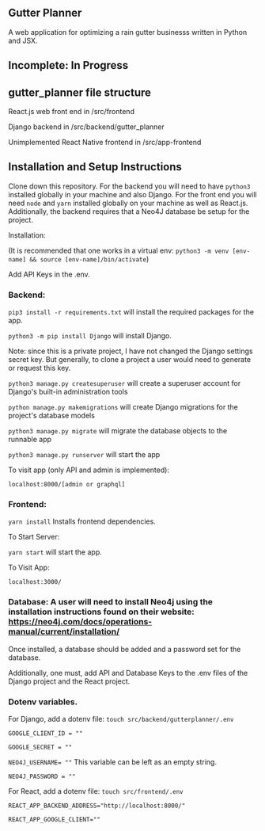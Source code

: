 

## Gutter Planner
A web application for optimizing a rain gutter businesss written in Python and JSX. 

## Incomplete: In Progress

## gutter_planner file structure

React.js web front end in /src/frontend

Django backend in /src/backend/gutter_planner

Unimplemented React Native frontend in /src/app-frontend

## Installation and Setup Instructions

Clone down this repository. For the backend you will need to have `python3` installed globally in your machine
and also Django. For the front end you will need `node` and `yarn` installed globally on your machine as well as
React.js. Additionally, the backend requires that a Neo4J database be setup for the project.

Installation:

(It is recommended that one works in a virtual env: `python3 -m venv [env-name] && source [env-name]/bin/activate`)

Add API Keys in the .env. 

### Backend:
`pip3 install -r requirements.txt` will install the required packages for the app. 

`python3 -m pip install Django` will install Django. 

Note: since this is a private project, I have not changed the Django settings secret key. But generally, to clone a project
a user would need to generate or request this key. 

`python3 manage.py createsuperuser` will create a superuser account for Django's built-in administration tools

`python manage.py makemigrations` will create Django migrations for the project's database models

`python3 manage.py migrate` will migrate the database objects to the runnable app

`python3 manage.py runserver` will start the app

To visit app (only API and admin is implemented):

`localhost:8000/[admin or graphql]`


### Frontend:

`yarn install`  Installs frontend dependencies.


To Start Server:

`yarn start`  will start the app.

To Visit App:

`localhost:3000/`  

### Database: A user will need to install Neo4j using the installation instructions found on their website: https://neo4j.com/docs/operations-manual/current/installation/ 
Once installed, a database should be added and a password set for the database. 

Additionally, one must, add API and Database Keys to the .env files of the Django project and the React project. 

### Dotenv variables.

For Django, add a dotenv file: `touch src/backend/gutterplanner/.env` 

`GOOGLE_CLIENT_ID = ""`

`GOOGLE_SECRET = ""`

`NEO4J_USERNAME= ""` This variable can be left as an empty string. 

`NEO4J_PASSWORD = ""`

For React, add a dotenv file: `touch src/frontend/.env` 

`REACT_APP_BACKEND_ADDRESS="http://localhost:8000/"`

`REACT_APP_GOOGLE_CLIENT=""`
